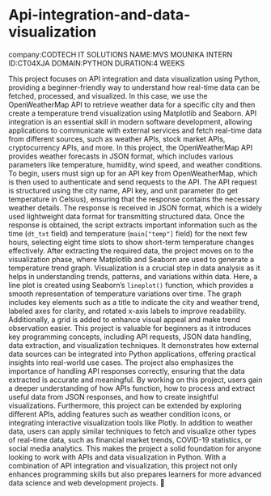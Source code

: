# Api-integration-and-data-visualization
company:CODTECH IT SOLUTIONS
NAME:MVS MOUNIKA
INTERN ID:CT04XJA
DOMAIN:PYTHON 
DURATION:4 WEEKS

This project focuses on API integration and data visualization using Python, providing a beginner-friendly way to understand how real-time data can be fetched, processed, and visualized. In this case, we use the OpenWeatherMap API to retrieve weather data for a specific city and then create a temperature trend visualization using Matplotlib and Seaborn. API integration is an essential skill in modern software development, allowing applications to communicate with external services and fetch real-time data from different sources, such as weather APIs, stock market APIs, cryptocurrency APIs, and more. In this project, the OpenWeatherMap API provides weather forecasts in JSON format, which includes various parameters like temperature, humidity, wind speed, and weather conditions. To begin, users must sign up for an API key from OpenWeatherMap, which is then used to authenticate and send requests to the API.
The API request is structured using the city name, API key, and unit parameter (to get temperature in Celsius), ensuring that the response contains the necessary weather details. The response is received in JSON format, which is a widely used lightweight data format for transmitting structured data. Once the response is obtained, the script extracts important information such as the time (`dt_txt` field) and temperature (`main["temp"]` field) for the next few hours, selecting eight time slots to show short-term temperature changes effectively.
After extracting the required data, the project moves on to the visualization phase, where Matplotlib and Seaborn are used to generate a temperature trend graph. Visualization is a crucial step in data analysis as it helps in understanding trends, patterns, and variations within data. Here, a line plot is created using Seaborn’s `lineplot()` function, which provides a smooth representation of temperature variations over time. The graph includes key elements such as a title to indicate the city and weather trend, labeled axes for clarity, and rotated x-axis labels to improve readability. 
Additionally, a grid is added to enhance visual appeal and make trend observation easier. This project is valuable for beginners as it introduces key programming concepts, including API requests, JSON data handling, data extraction, and visualization techniques. It demonstrates how external data sources can be integrated into Python applications, offering practical insights into real-world use cases. The project also emphasizes the importance of handling API responses correctly, ensuring that the data extracted is accurate and meaningful. 
By working on this project, users gain a deeper understanding of how APIs function, how to process and extract useful data from JSON responses, and how to create insightful visualizations. Furthermore, this project can be extended by exploring different APIs, adding features such as weather condition icons, or integrating interactive visualization tools like Plotly. In addition to weather data, users can apply similar techniques to fetch and visualize other types of real-time data, such as financial market trends, COVID-19 statistics, or social media analytics. This makes the project a solid foundation for anyone looking to work with APIs and data visualization in Python. With a combination of API integration and visualization, this project not only enhances programming skills but also prepares learners for more advanced data science and web development projects. 🚀

